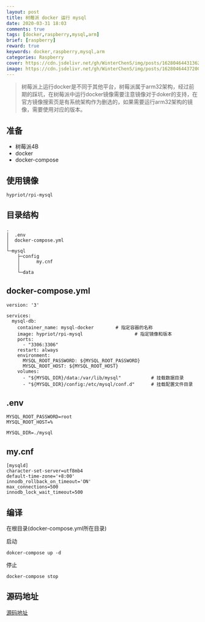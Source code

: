 ```yaml
---
layout: post
title: 树莓派 docker 运行 mysql
date: 2020-03-31 18:03
comments: true
tags: [docker,raspberry,mysql,arm]
brief: [raspberry]
reward: true
keywords: docker,raspberry,mysql,arm
categories: Raspberry
cover: https://cdn.jsdelivr.net/gh/WinterChenS/img/posts/1628046443136295.png
image: https://cdn.jsdelivr.net/gh/WinterChenS/img/posts/1628046443720062.png
---
```


> 树莓派上运行docker是不同于其他平台，树莓派属于arm32架构，经过前期的踩坑，在树莓派中运行docker镜像需要注意镜像对于doker的支持，在官方镜像搜索页是有系统架构作为删选的，如果需要运行arm32架构的镜像，需要使用对应的版本。


## 准备

- 树莓派4B
- docker
- docker-compose

## 使用镜像

```
hypriot/rpi-mysql
```

## 目录结构

```
.
│  .env
│  docker-compose.yml
│
└─mysql
    ├─config
    │      my.cnf
    │
    └─data
```


## docker-compose.yml

```
version: '3'

services:
  mysql-db:
    container_name: mysql-docker        # 指定容器的名称
    image: hypriot/rpi-mysql                   # 指定镜像和版本
    ports:
      - "3306:3306"
    restart: always
    environment:
      MYSQL_ROOT_PASSWORD: ${MYSQL_ROOT_PASSWORD}
      MYSQL_ROOT_HOST: ${MYSQL_ROOT_HOST}
    volumes:
      - "${MYSQL_DIR}/data:/var/lib/mysql"           # 挂载数据目录
      - "${MYSQL_DIR}/config:/etc/mysql/conf.d"      # 挂载配置文件目录
```

## .env

```
MYSQL_ROOT_PASSWORD=root
MYSQL_ROOT_HOST=%

MYSQL_DIR=./mysql
```

## my.cnf

```
[mysqld]
character-set-server=utf8mb4
default-time-zone='+8:00'
innodb_rollback_on_timeout='ON'
max_connections=500
innodb_lock_wait_timeout=500
```

## 编译

在根目录(docker-compose.yml所在目录)

启动

```
dokcer-compose up -d
```

停止

```
docker-compose stop
```

## 源码地址

[源码地址](https://github.com/WinterChenS/docker-compose-simple)

